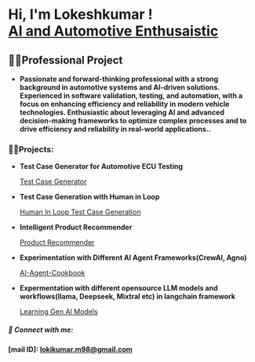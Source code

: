 <h1>Hi, I'm Lokeshkumar ! <br/><a href="">AI and Automotive Enthusaistic</a></h1>

<h2>👨‍💻Professional Project</h2>

  - <b>Passionate and forward-thinking professional with a strong background in automotive systems and AI-driven solutions. Experienced in software validation, testing, and automation, with a focus on enhancing efficiency and reliability in modern vehicle technologies. Enthusiastic about leveraging AI and advanced decision-making frameworks to optimize complex processes and to drive efficiency and reliability in real-world applications..</b>

<h3>👨‍💻Projects:</h3>

- <b>Test Case Generator for Automotive ECU Testing</b>
  
   [Test Case Generator](https://github.com/LokiKumarM/Automotive-Projects)
    
- <b>Test Case Generation with Human in Loop</b>

  [Human In Loop Test Case Generation](https://github.com/LokiKumarM/TC-Generation-HIL/tree/main)

- <b>Intelligent Product Recommender</b>

  [Product Recommender](https://github.com/LokiKumarM/Intelligent-Prod-Recommender/tree/main)
  
- <b>Experimentation with Different AI Agent Frameworks(CrewAI, Agno)</b>

  [AI-Agent-Cookbook](https://github.com/LokiKumarM/AI-Agent-cookbook)

- <b>Expermentation with different opensource LLM models and workflows(llama, Deepseek, Mixtral etc) in langchain framework</b>

  [Learning Gen AI Models](https://github.com/LokiKumarM/Learnings_Automotive)

<h5> 🤳 Connect with me:</h5>

<b>[mail ID]: lokikumar.m98@gmail.com</b>

<!--
Here are some ideas to get you started:

- 🔭 I’m currently working on ...
- 🌱 I’m currently learning ...
- 👯 I’m looking to collaborate on ...
- 🤔 I’m looking for help with ...
- 💬 Ask me about ...
- 📫 How to reach me: ...
- 😄 Pronouns: ...
- ⚡ Fun fact: ...
-->
